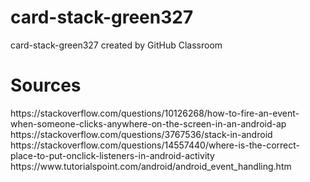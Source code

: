 # card-stack-green327
card-stack-green327 created by GitHub Classroom

<h1>Sources</h1>
<r1>https://stackoverflow.com/questions/10126268/how-to-fire-an-event-when-someone-clicks-anywhere-on-the-screen-in-an-android-ap</r1>
<r1>https://stackoverflow.com/questions/3767536/stack-in-android</r1>
<r1>https://stackoverflow.com/questions/14557440/where-is-the-correct-place-to-put-onclick-listeners-in-android-activity</r1>
<r1>https://www.tutorialspoint.com/android/android_event_handling.htm</r1>
